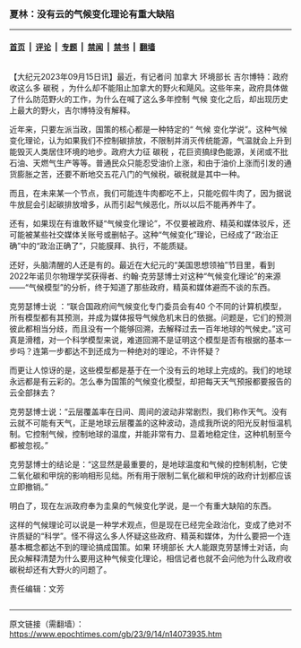 ### 夏林：没有云的气候变化理论有重大缺陷

---

#### [首页](../../../..?n14073935) &nbsp;|&nbsp; [评论](../../../../../epoch-comment?n14073935) &nbsp;|&nbsp; [专题](../../../../../epoch-special?n14073935) &nbsp;|&nbsp; [禁闻](../../../../../epoch-news?n14073935) &nbsp;|&nbsp; [禁书](../../../../../books?n14073935) &nbsp;|&nbsp; [翻墙](https://github.com/gfw-breaker/nogfw/blob/master/README.md?n14073935)


<div class="column" id="artbody" itemprop="articleBody">
 <!-- article content begin -->
 <p>
  【大纪元2023年09月15日讯】最近，有记者问
  <ok href="https://www.epochtimes.com/gb/tag/%E5%8A%A0%E6%8B%BF%E5%A4%A7.html">
   加拿大
  </ok>
  <ok href="https://www.epochtimes.com/gb/tag/%E7%8E%AF%E5%A2%83%E9%83%A8%E9%95%BF.html">
   环境部长
  </ok>
  吉尔博特：政府收这么多
  <ok href="https://www.epochtimes.com/gb/tag/%E7%A2%B3%E7%A8%8E.html">
   碳税
  </ok>
  ，为什么却不能阻止加拿大的野火和飓风。这些年来，政府具体做了什么防范野火的工作，为什么在喊了这么多年控制
  <ok href="https://www.epochtimes.com/gb/tag/%E6%B0%94%E5%80%99.html">
   气候
  </ok>
  变化之后，却出现历史上最大的野火，吉尔博特没有解释。
 </p>
 <p>
  近年来，只要左派当政，国策的核心都是一种特定的“
  <ok href="https://www.epochtimes.com/gb/tag/%E6%B0%94%E5%80%99.html">
   气候
  </ok>
  变化学说”。这种气候变化理论，认为如果我们不控制碳排放，不限制并消灭传统能源，气温就会上升到能毁灭人类居住环境的地步。政府大力征
  <ok href="https://www.epochtimes.com/gb/tag/%E7%A2%B3%E7%A8%8E.html">
   碳税
  </ok>
  ，花巨资搞绿色能源，关闭或不批石油、天燃气生产等等。普通民众只能忍受油价上涨，和由于油价上涨而引发的通货膨胀之苦，还要不断地交五花八门的气候税，碳税就是其中一种。
 </p>
 <p>
  而且，在未来某一个节点，我们可能连牛肉都吃不上，只能吃假牛肉了，因为据说牛放屁会引起碳排放增多，从而引起气候恶化，所以以后不能再养牛了。
 </p>
 <p>
  还有，如果现在有谁敢怀疑“气候变化理论”，不仅要被政府、精英和媒体驳斥，还可能被某些社交媒体关账号或删帖子。这种“气候变化”理论，已经成了“政治正确”中的“政治正确了”，只能膜拜、执行，不能质疑。
 </p>
 <p>
  还好，头脑清醒的人还是有的。最近在大纪元的“美国思想领袖”节目里，看到2022年诺贝尔物理学奖获得者、约翰·克劳瑟博士对这种“气候变化理论”的来源——“气候模型”的分析，终于知道了那些政府，精英和媒体避而不谈的东西。
 </p>
 <p>
  克劳瑟博士说 ：“联合国政府间气候变化专门委员会有40 个不同的计算机模型，所有模型都有其预测，并成为媒体报导气候危机末日的依据。问题是，它们的预测彼此都相当分歧，而且没有一个能够回溯，去解释过去一百年地球的气候史。”这可真是滑稽，对一个科学模型来说，难道回溯不是证明这个模型是否有根据的基本一步吗？连第一步都达不到还成为一种绝对的理论，不许怀疑？
 </p>
 <p>
  而更让人惊讶的是，这些模型都是基于在一个没有云的地球上完成的。我们的地球永远都是有云彩的。怎么奉为国策的气候变化模型，却把每天天气预报都要报告的云全部抹去？
 </p>
 <p>
  克劳瑟博士说：“云层覆盖率在日间、周间的波动非常剧烈，我们称作天气。没有云就不可能有天气，正是地球云层覆盖的这种波动，造成我所说的阳光反射恒温机制。它控制气候，控制地球的温度，并能非常有力、显着地稳定住，这种机制至今都被忽视。”
 </p>
 <p>
  克劳瑟博士的结论是：“这显然是最重要的，是地球温度和气候的控制机制，它使二氧化碳和甲烷的影响相形见绌。所有用于限制二氧化碳和甲烷的政府计划都应该立即撤销。”
 </p>
 <p>
  明白了，现在左派政府奉为圭臬的气候变化学说，是一个有重大缺陷的东西。
 </p>
 <p>
  这样的气候理论可以说是一种学术观点，但是现在已经完全政治化，变成了绝对不许质疑的“科学”。怪不得这么多人怀疑这些政府、精英和媒体，为什么要把一个连基本概念都达不到的理论搞成国策。如果
  <ok href="https://www.epochtimes.com/gb/tag/%E7%8E%AF%E5%A2%83%E9%83%A8%E9%95%BF.html">
   环境部长
  </ok>
  大人能跟克劳瑟博士对话，向民众解释清楚为什么要用这种气候变化理论，相信记者也就不会问他为什么政府收碳税却还有大野火的问题了。
 </p>
 <p>
  责任编辑：文芳
 </p>
 <!-- article content end -->
</div>


---

原文链接（需翻墙）：https://www.epochtimes.com/gb/23/9/14/n14073935.htm